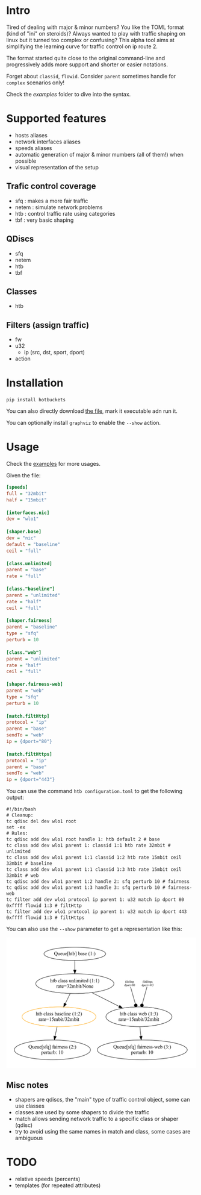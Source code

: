 # Intro

Tired of dealing with major & minor numbers? You like the TOML format (kind of "ini" on steroids)?
Always wanted to play with traffic shaping on linux but it turned too complex or confusing?
This alpha tool aims at simplifying the learning curve for traffic control on ip route 2.

The format started quite close to the original command-line and progressively adds more support and shorter or easier notations.

Forget about `classid`, `flowid`.
Consider `parent` sometimes handle for `complex` scenarios only!

Check the *examples* folder to dive into the syntax.

# Supported features

- hosts aliases
- network interfaces aliases
- speeds aliases
- automatic generation of major & minor mumbers (all of them!) when possible
- visual representation of the setup

## Trafic control coverage

- sfq : makes a more fair traffic
- netem : simulate network problems
- htb : control traffic rate using categories
- tbf : very basic shaping

## QDiscs

- sfq
- netem
- htb
- tbf

## Classes

- htb

## Filters (assign traffic)

- fw
- u32
  - ip (src, dst, sport, dport)
- action

# Installation

    pip install hotbuckets

You can also directly download [the file](https://github.com/fdev31/hotbuckets/raw/main/hotbuckets.py), mark it executable adn run it.

You can optionally install `graphviz` to enable the `--show` action.

# Usage

Check the [examples](https://github.com/fdev31/hotbuckets/tree/main/examples) for more usages.

Given the file:

```ini
[speeds]
full = "32mbit"
half = "15mbit"

[interfaces.nic]
dev = "wlo1"

[shaper.base]
dev = "nic"
default = "baseline"
ceil = "full"

[class.unlimited]
parent = "base"
rate = "full"

[class."baseline"]
parent = "unlimited"
rate = "half"
ceil = "full"

[shaper.fairness]
parent = "baseline"
type = "sfq"
perturb = 10

[class."web"]
parent = "unlimited"
rate = "half"
ceil = "full"

[shaper.fairness-web]
parent = "web"
type = "sfq"
perturb = 10

[match.filtHttp]
protocol = "ip"
parent = "base"
sendTo = "web"
ip = {dport="80"}

[match.filtHttps]
protocol = "ip"
parent = "base"
sendTo = "web"
ip = {dport="443"}
```

You can use the command `htb configuration.toml` to get the following output:

    #!/bin/bash
    # Cleanup:
    tc qdisc del dev wlo1 root
    set -ex
    # Rules:
    tc qdisc add dev wlo1 root handle 1: htb default 2 # base
    tc class add dev wlo1 parent 1: classid 1:1 htb rate 32mbit # unlimited
    tc class add dev wlo1 parent 1:1 classid 1:2 htb rate 15mbit ceil 32mbit # baseline
    tc class add dev wlo1 parent 1:1 classid 1:3 htb rate 15mbit ceil 32mbit # web
    tc qdisc add dev wlo1 parent 1:2 handle 2: sfq perturb 10 # fairness
    tc qdisc add dev wlo1 parent 1:3 handle 3: sfq perturb 10 # fairness-web
    tc filter add dev wlo1 protocol ip parent 1: u32 match ip dport 80 0xffff flowid 1:3 # filtHttp
    tc filter add dev wlo1 protocol ip parent 1: u32 match ip dport 443 0xffff flowid 1:3 # filtHttps


You can also use the `--show` parameter to get a representation like this:

![graph](https://github.com/fdev31/hotbuckets/raw/main/examples/graph.png)

## Misc notes

- shapers are qdiscs, the "main" type of traffic control object, some can use classes
- classes are used by some shapers to divide the traffic
- match allows sending network traffic to a specific class or shaper (qdisc)
- try to avoid using the same names in match and class, some cases are ambiguous

# TODO

- relative speeds (percents)
- templates (for repeated attributes)

